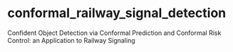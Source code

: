 # conformal_railway_signal_detection
Confident Object Detection via Conformal Prediction and Conformal Risk Control: an Application to Railway Signaling
